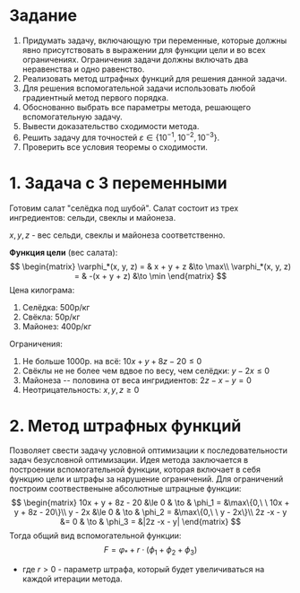 # Задание
1. Придумать задачу, включающую три переменные, которые должны явно присутствовать в выражении для функции цели и во всех ограничениях. Ограничения задачи должны включать два неравенства и одно равенство.
2. Реализовать метод штрафных функций для решения данной задачи.
3. Для решения вспомогательной задачи использовать любой градиентный метод первого порядка.
4. Обоснованно выбрать все параметры метода, решающего вспомогательную задачу.
5. Вывести доказательство сходимости метода.
6. Решить задачу для точностей $\varepsilon \in \{10^{-1}, 10^{-2}, 10^{-3}\}$.
7. Проверить все условия теоремы о сходимости.

# 1. Задача с 3 переменными

Готовим салат "селёдка под шубой". Салат состоит из трех ингредиентов: сельди, свеклы и майонеза.

$x, y, z$ - вес сельди, свеклы и майонеза соответственно.

__Функция цели__ (вес салата):
$$
\begin{matrix}
    \varphi_*(x, y, z) = & x + y + z    &\to \max\\
    \varphi_*(x, y, z) = & -(x + y + z) &\to \min
\end{matrix}
$$
Цена килограма:

1. Селёдка: $500$р/кг
2. Свёкла: $50$р/кг
3. Майонез: $400$р/кг

Ограничения:

1. Не больше $1000$р. на всё: $10x + y + 8z - 20 \le 0$
2. Свёклы не не более чем вдвое по весу, чем селёдки: $y - 2x \le 0$
3. Майонеза -- половина от веса ингридиентов: $2z -x - y = 0$
4. Неотрицательность: $x,y,z \ge 0$

# 2. Метод штрафных функций
Позволяет свести задачу условной оптимизации к последовательности задач безусловной оптимизации. Идея метода заключается в построении вспомогательной функции, которая включает в себя функцию цели и штрафы за нарушение ограничений. Для ограничений построим соотвественыне абсолютные штрацные функции:
$$
\begin{matrix}
    10x + y + 8z - 20 &\le 0  & \to & \phi_1 = &\max\{0,\ \ 10x + y + 8z - 20\}\\
    y - 2x &\le 0             & \to & \phi_2 = &\max\{0,\ \ y - 2x\}\\
    2z -x - y &= 0            & \to & \phi_3 = &|2z -x - y|
\end{matrix}
$$
Тогда общий вид вспомогательной функции:
$$
F = \varphi_* + r \cdot (\phi_1 + \phi_2 + \phi_3)
$$
* где $r > 0$ - параметр штрафа, который будет увеличиваться на каждой итерации метода.
